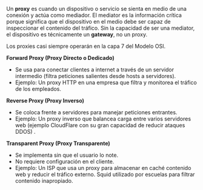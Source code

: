 Un **proxy** es cuando un dispositivo o servicio se sienta en medio de una conexión y actúa como mediador. El mediator es la información crítica porque significa que el dispositivo en el medio debe ser capaz de inspeccionar el contenido del tráfico. Sin la capacidad de ser una mediator, el dispositivo es técnicamente un **gateway**, no un proxy.

Los proxies casi siempre operarán en la capa 7 del Modelo OSI.

**Forward Proxy (Proxy Directo o Dedicado)**
   
   - Se usa para conectar clientes a internet a través de un servidor intermedio (filtra peticiones salientes desde hosts a servidores).
   - Ejemplo: Un proxy HTTP en una empresa que filtra y monitorea el tráfico de los empleados.
   
**Reverse Proxy (Proxy Inverso)**
  
   - Se coloca frente a servidores para manejar peticiones entrantes.
   - Ejemplo: Un proxy inverso que balancea carga entre varios servidores web (ejemplo CloudFlare con su gran capacidad de reducir ataques DDOS) .
   
**Transparent Proxy (Proxy Transparente)**
  
   - Se implementa sin que el usuario lo note.
   - No requiere configuración en el cliente.
   - Ejemplo: Un ISP que usa un proxy para almacenar en caché contenido web y reducir el tráfico externo. Squid utilizado por escuelas para filtrar contenido inapropiado. 
